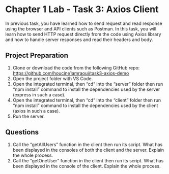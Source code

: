 # Chapter 1 Lab - Task 3: Axios Client

In previous task, you have learned how to send request and read response using the browser and API clients such as Postman.
In this task, you will learn how to send HTTP request directly from the code using Axios library and how to handle server responses and read their headers and body.

## Project Preparation

1. Clone or download the code from the following GitHub repo: https://github.com/houcine1amraoui/task3-axios-demo
2. Open the project folder with VS Code.
3. Open the integrated terminal, then “cd” into the “server” folder then run “npm install” command to install the dependencies used by the server (express in such a case).
4. Open the integrated terminal, then “cd” into the “client” folder then run “npm install” command to install the dependencies used by the client (axios in such a case).
5. Run the server.

## Questions

1. Call the “getAllUsers” function in the client then run its script. What has been displayed in the consoles of both the client and the server. Explain the whole process.
2. Call the “getOneUser” function in the client then run its script. What has been displayed in the console of the client. Explain the whole process.
